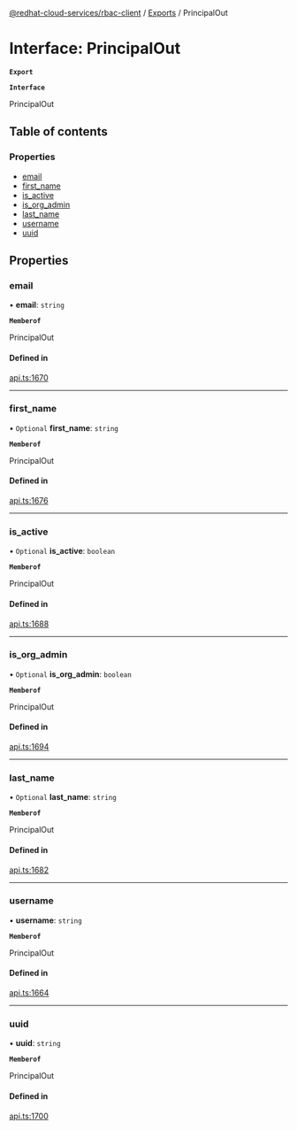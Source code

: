 [@redhat-cloud-services/rbac-client](../README.md) / [Exports](../modules.md) / PrincipalOut

# Interface: PrincipalOut

**`Export`**

**`Interface`**

PrincipalOut

## Table of contents

### Properties

- [email](PrincipalOut.md#email)
- [first\_name](PrincipalOut.md#first_name)
- [is\_active](PrincipalOut.md#is_active)
- [is\_org\_admin](PrincipalOut.md#is_org_admin)
- [last\_name](PrincipalOut.md#last_name)
- [username](PrincipalOut.md#username)
- [uuid](PrincipalOut.md#uuid)

## Properties

### email

• **email**: `string`

**`Memberof`**

PrincipalOut

#### Defined in

[api.ts:1670](https://github.com/RedHatInsights/javascript-clients/blob/master/packages/rbac/api.ts#L1670)

___

### first\_name

• `Optional` **first\_name**: `string`

**`Memberof`**

PrincipalOut

#### Defined in

[api.ts:1676](https://github.com/RedHatInsights/javascript-clients/blob/master/packages/rbac/api.ts#L1676)

___

### is\_active

• `Optional` **is\_active**: `boolean`

**`Memberof`**

PrincipalOut

#### Defined in

[api.ts:1688](https://github.com/RedHatInsights/javascript-clients/blob/master/packages/rbac/api.ts#L1688)

___

### is\_org\_admin

• `Optional` **is\_org\_admin**: `boolean`

**`Memberof`**

PrincipalOut

#### Defined in

[api.ts:1694](https://github.com/RedHatInsights/javascript-clients/blob/master/packages/rbac/api.ts#L1694)

___

### last\_name

• `Optional` **last\_name**: `string`

**`Memberof`**

PrincipalOut

#### Defined in

[api.ts:1682](https://github.com/RedHatInsights/javascript-clients/blob/master/packages/rbac/api.ts#L1682)

___

### username

• **username**: `string`

**`Memberof`**

PrincipalOut

#### Defined in

[api.ts:1664](https://github.com/RedHatInsights/javascript-clients/blob/master/packages/rbac/api.ts#L1664)

___

### uuid

• **uuid**: `string`

**`Memberof`**

PrincipalOut

#### Defined in

[api.ts:1700](https://github.com/RedHatInsights/javascript-clients/blob/master/packages/rbac/api.ts#L1700)
